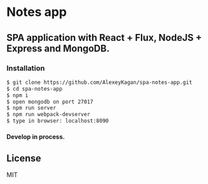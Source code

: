 # Notes app

## SPA application with React + Flux, NodeJS + Express and MongoDB.

### Installation

```sh
$ git clone https://github.com/AlexeyKagan/spa-notes-app.git
$ cd spa-notes-app
$ npm i
$ open mongodb on port 27017
$ npm run server
$ npm run webpack-devserver
$ type in browser: localhost:8090
```

#### Develop in process.

License
----

MIT
